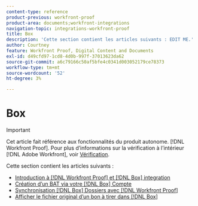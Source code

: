 ```yaml
---
content-type: reference
product-previous: workfront-proof
product-area: documents;workfront-integrations
navigation-topic: integrations-workfront-proof
title: Box
description: 'Cette section contient les articles suivants : EDIT ME.'
author: Courtney
feature: Workfront Proof, Digital Content and Documents
exl-id: d49cfd97-1cd8-4d0b-997f-37013623da62
source-git-commit: a6c79166c50af5bfe4c0341d003052179ce78373
workflow-type: tm+mt
source-wordcount: '52'
ht-degree: 3%

---
```


# Box

>[!IMPORTANT]
>
>Cet article fait référence aux fonctionnalités du produit autonome. [!DNL Workfront Proof]. Pour plus d’informations sur la vérification à l’intérieur [!DNL Adobe Workfront], voir [Vérification](../../../review-and-approve-work/proofing/proofing.md).

Cette section contient les articles suivants :

* [Introduction à [!DNL Workfront Proof] et [!DNL Box] integration](../../../workfront-proof/wp-integrations/box/introduction-to-box.md)
* [Création d’un BAT via votre [!DNL Box] Compte](../../../workfront-proof/wp-integrations/box/create-proof-box-account.md)
* [Synchronisation [!DNL Box] Dossiers avec [!DNL Workfront Proof]](../../../workfront-proof/wp-integrations/box/sycn-box-folder.md)
* [Afficher le fichier original d’un bon à tirer dans [!DNL Box]](../../../workfront-proof/wp-integrations/box/view-proof-original-file-box.md)
